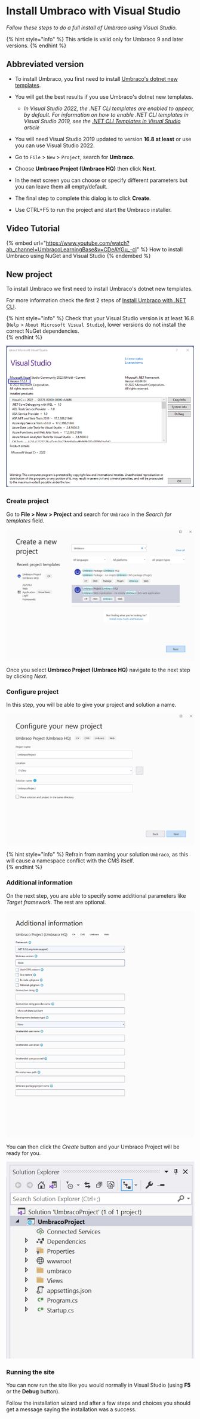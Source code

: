 # Install Umbraco with Visual Studio

*Follow these steps to do a full install of Umbraco using Visual Studio.*

{% hint style="info" %}
This article is valid only for Umbraco 9 and later versions.
{% endhint %}

## Abbreviated version

- To install Umbraco, you first need to install [Umbraco's dotnet new templates](install-umbraco-with-templates.md).
- You will get the best results if you use Umbraco's dotnet new templates.
  - *In Visual Studio 2022, the .NET CLI templates are enabled to appear, by default. For information on how to enable .NET CLI templates in Visual Studio 2019, see the [.NET CLI Templates in Visual Studio](https://devblogs.microsoft.com/dotnet/net-cli-templates-in-visual-studio/) article*

- You will need Visual Studio 2019 updated to version **16.8 at least** or use you can use Visual Studio 2022.
- Go to `File` > `New` > `Project`, search for **Umbraco**.
- Choose **Umbraco Project (Umbraco HQ)** then click **Next**.
- In the next screen you can choose or specify different parameters but you can leave them all empty/default.
- The final step to complete this dialog is to click **Create**.
- Use CTRL+F5 to run the project and start the Umbraco installer.

## Video Tutorial

{% embed url="https://www.youtube.com/watch?ab_channel=UmbracoLearningBase&v=CDeAYGu_-cI" %}
How to install Umbraco using NuGet and Visual Studio
{% endembed %}

## New project

To install Umbraco we first need to install Umbraco's dotnet new templates.

For more information check the first 2 steps of [Install Umbraco with .NET CLI](install-umbraco-with-templates.md#install-the-template).

{% hint style="info" %}
Check that your Visual Studio version is at least 16.8 (`Help` > `About Microsoft Visual Studio`), lower versions do not install the correct NuGet dependencies.  
{% endhint %}

![Make sure you verify that you are using a compatible version of Visual Studio](images/VS/visual-studio-version-v10.png)

### Create project

Go to **File > New > Project** and search for `Umbraco` in the *Search for templates* field.

![Create a new project](images/VS/create-project.png)

Once you select **Umbraco Project (Umbraco HQ)** navigate to the next step by clicking *Next*.

### Configure project

In this step, you will be able to give your project and solution a name.

![Configure the new project](images/VS/configure-project.png)

{% hint style="info" %}
Refrain from naming your solution `Umbraco`, as this will cause a namespace conflict with the CMS itself.  
{% endhint %}

### Additional information

On the next step, you are able to specify some additional parameters like *Target framework*. The rest are optional.

![Add additional information](images/VS/Umbraco10_install.png)

You can then click the *Create* button and your Umbraco Project will be ready for you.

![Overview of files in the project solution](images/VS/ready-solution.png)

### Running the site

You can now run the site like you would normally in Visual Studio (using **F5** or the **Debug** button).

Follow the installation wizard and after a few steps and choices you should get a message saying the installation was a success.

